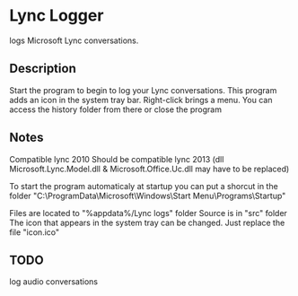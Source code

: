 # Lync Logger


logs Microsoft Lync conversations.


## Description

Start the program to begin to log your Lync conversations.
This program adds an icon in the system tray bar.
Right-click brings a menu. You can access the history folder from there or close the program


## Notes

Compatible lync 2010
Should be compatible lync 2013 (dll Microsoft.Lync.Model.dll & Microsoft.Office.Uc.dll may have to be replaced)

To start the program automaticaly at startup you can put a shorcut in the folder "C:\ProgramData\Microsoft\Windows\Start Menu\Programs\Startup"

Files are located to "%appdata%/Lync logs" folder
Source is in "src" folder
The icon that appears in the system tray can be changed. Just replace the file "icon.ico"

## TODO

log audio conversations